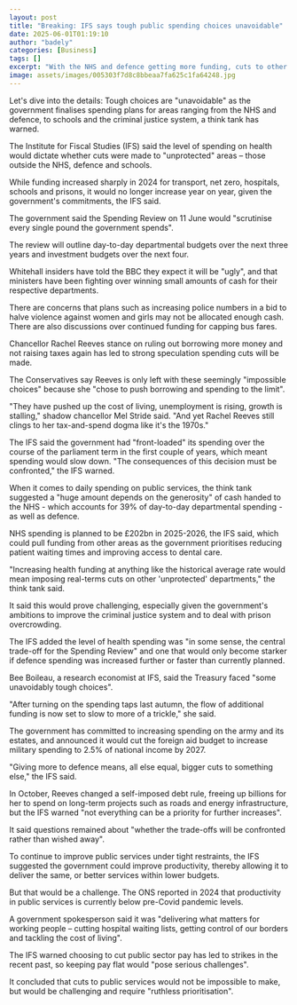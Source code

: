 ```yaml
---
layout: post
title: "Breaking: IFS says tough public spending choices unavoidable"
date: 2025-06-01T01:19:10
author: "badely"
categories: [Business]
tags: []
excerpt: "With the NHS and defence getting more funding, cuts to other areas are inevitable, the influential think tank says."
image: assets/images/005303f7d8c8bbeaa7fa625c1fa64248.jpg
---
```


Let's dive into the details: Tough choices are "unavoidable" as the government finalises spending plans for areas ranging from the NHS and defence, to schools and the criminal justice system, a think tank has warned.

The Institute for Fiscal Studies (IFS) said the level of spending on health would dictate whether cuts were made to "unprotected" areas – those outside the NHS, defence and schools.

While funding increased sharply in 2024 for transport, net zero, hospitals, schools and prisons, it would no longer increase year on year, given the government's commitments, the IFS said.

The government said the Spending Review on 11 June would "scrutinise every single pound the government spends".

The review will outline day-to-day departmental budgets over the next three years and investment budgets over the next four.

Whitehall insiders have told the BBC they expect it will be "ugly", and that ministers have been fighting over winning small amounts of cash for their respective departments.

There are concerns that plans such as increasing police numbers in a bid to halve violence against women and girls may not be allocated enough cash. There are also discussions over continued funding for capping bus fares.

Chancellor Rachel Reeves stance on ruling out borrowing more money and not raising taxes again has led to strong speculation spending cuts will be made.

The Conservatives say Reeves is only left with these seemingly "impossible choices" because she "chose to push borrowing and spending to the limit".

"They have pushed up the cost of living, unemployment is rising, growth is stalling," shadow chancellor Mel Stride said. "And yet Rachel Reeves still clings to her tax-and-spend dogma like it's the 1970s."

The IFS said the government had "front-loaded" its spending over the course of the parliament term in the first couple of years, which meant spending would slow down. "The consequences of this decision must be confronted," the IFS warned.

When it comes to daily spending on public services, the think tank suggested a "huge amount depends on the generosity" of cash handed to the NHS - which accounts for 39% of day-to-day departmental spending - as well as defence.

NHS spending is planned to be £202bn in 2025-2026, the IFS said, which could pull funding from other areas as the government prioritises reducing patient waiting times and improving access to dental care.

"Increasing health funding at anything like the historical average rate would mean imposing real-terms cuts on other 'unprotected' departments," the think tank said.

It said this would prove challenging, especially given the government's ambitions to improve the criminal justice system and to deal with prison overcrowding.

The IFS added the level of health spending was "in some sense, the central trade-off for the Spending Review" and one that would only become starker if defence spending was increased further or faster than currently planned.

Bee Boileau, a research economist at IFS, said the Treasury faced "some unavoidably tough choices".

"After turning on the spending taps last autumn, the flow of additional funding is now set to slow to more of a trickle," she said.

The government has committed to increasing spending on the army and its estates, and announced it would cut the foreign aid budget to increase military spending to 2.5% of national income by 2027.

"Giving more to defence means, all else equal, bigger cuts to something else," the IFS said.

In October, Reeves changed a self-imposed debt rule, freeing up billions for her to spend on long-term projects such as roads and energy infrastructure, but the IFS warned "not everything can be a priority for further increases".

It said questions remained about "whether the trade-offs will be confronted rather than wished away".

To continue to improve public services under tight restraints, the IFS suggested the government could improve productivity, thereby allowing it to deliver the same, or better services within lower budgets.

But that would be a challenge. The ONS reported in 2024 that productivity in public services is currently below pre-Covid pandemic levels.

A government spokesperson said it was "delivering what matters for working people – cutting hospital waiting lists, getting control of our borders and tackling the cost of living".

The IFS warned choosing to cut public sector pay has led to strikes in the recent past, so keeping pay flat would "pose serious challenges".

It concluded that cuts to public services would not be impossible to make, but would be challenging and require "ruthless prioritisation".

